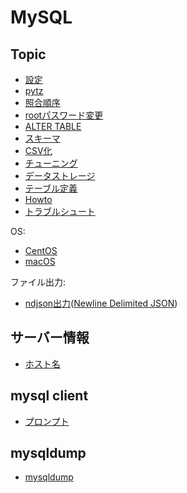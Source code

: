 # MySQL

## Topic

- [設定](mysql.conf.md)
- [pytz](mysql.pytz.md)
- [照合順序](mysql.collate.md)
- [rootパスワード変更](mysql.password.md)
- [ALTER TABLE](mysql.alter.table.md)
- [スキーマ](mysql.schema.md)
- [CSV化](mysql.csv.md)
- [チューニング](mysql.tuning.md)
- [データストレージ](mysql.data.md)
- [テーブル定義](mysql.table.md)
- [Howto](howto/README.md)
- [トラブルシュート](trouble/README.md)

OS:

- [CentOS](mysql.centos.md)
- [macOS](mysql.macos.md)

ファイル出力:

- [ndjson出力](mysql.ndjson.md)([Newline Delimited JSON](http://ndjson.org/))
## サーバー情報

- [ホスト名](mysql.hostname.md)
## mysql client

- [プロンプト](mysql.prompt.md)

## mysqldump

- [mysqldump](mysqldump.md)
